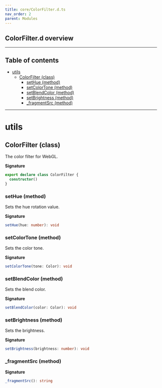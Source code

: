 ```yaml
---
title: core/ColorFilter.d.ts
nav_order: 2
parent: Modules
---
```


## ColorFilter.d overview

---

<h2 class="text-delta">Table of contents</h2>

- [utils](#utils)
  - [ColorFilter (class)](#colorfilter-class)
    - [setHue (method)](#sethue-method)
    - [setColorTone (method)](#setcolortone-method)
    - [setBlendColor (method)](#setblendcolor-method)
    - [setBrightness (method)](#setbrightness-method)
    - [\_fragmentSrc (method)](#_fragmentsrc-method)

---

# utils

## ColorFilter (class)

The color filter for WebGL.

**Signature**

```ts
export declare class ColorFilter {
  constructor()
}
```

### setHue (method)

Sets the hue rotation value.

**Signature**

```ts
setHue(hue: number): void
```

### setColorTone (method)

Sets the color tone.

**Signature**

```ts
setColorTone(tone: Color): void
```

### setBlendColor (method)

Sets the blend color.

**Signature**

```ts
setBlendColor(color: Color): void
```

### setBrightness (method)

Sets the brightness.

**Signature**

```ts
setBrightness(brightness: number): void
```

### \_fragmentSrc (method)

**Signature**

```ts
_fragmentSrc(): string
```
